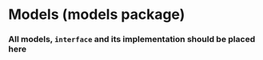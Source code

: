 # Models (models package)

### All models, `interface` and its implementation should be placed here
